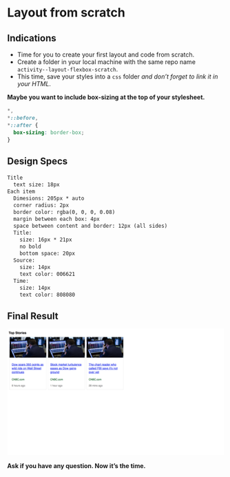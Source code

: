 # Layout from scratch

## Indications

- Time for you to create your first layout and code from scratch.
- Create a folder in your local machine with the same repo name `activity--layout-flexbox-scratch`.
- This time, save your styles into a `css` folder *and don’t forget to link it in your HTML*.

**Maybe you want to include box-sizing at the top of your stylesheet.**

```css
*,
*::before,
*::after {
  box-sizing: border-box;
}
```

## Design Specs

```
Title
  text size: 18px
Each item
  Dimesions: 205px * auto
  corner radius: 2px
  border color: rgba(0, 0, 0, 0.08)
  margin between each box: 4px
  space between content and border: 12px (all sides)
  Title:
    size: 16px * 21px
    no bold
    bottom space: 20px
  Source:
    size: 14px
    text color: 006621
  Time:
    size: 14px
    text color: 808080
```

## Final Result

![link to layout](layout.png)

**Ask if you have any question. Now it’s the time.**
